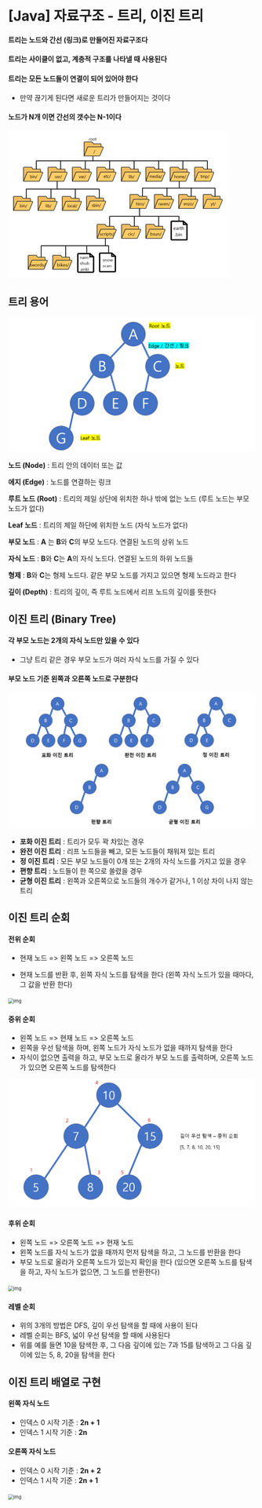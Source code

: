 # [Java] 자료구조 - 트리, 이진 트리



#### 트리는 노드와 간선 (링크)로 만들어진 자료구조다

#### 트리는 사이클이 없고, 계층적 구조를 나타낼 때 사용된다

#### 트리는 모든 노드들이 연결이 되어 있어야 한다

- 만약 끊기게 된다면 새로운 트리가 만들어지는 것이다

#### 노드가 N개 이면 간선의 갯수는 N-1이다



<img src="1_제로베이스_Java_자료구조_트리.assets/03274d9b00948dcf435b7a7a70fb053c.png" alt="03274d9b00948dcf435b7a7a70fb053c" style="zoom:50%;" />





## 트리 용어

<img src="1_제로베이스_Java_자료구조_트리.assets/image-20230619072446927.png" alt="image-20230619072446927" style="zoom:50%;" />

**노드 (Node)** : 트리 안의 데이터 또는 값

**에지 (Edge)** : 노드를 연결하는 링크

**루트 노드 (Root)** : 트리의 제일 상단에 위치한 하나 밖에 없는 노드 (루트 노드는 부모 노드가 없다)

**Leaf 노드** : 트리의 제일 하단에 위치한 노드 (자식 노드가 없다)

**부모 노드** : **A** 는 **B**와 **C**의 부모 노드다. 연결된 노드의 상위 노드

**자식 노드** : **B**와 **C**는 **A**의 자식 노드다. 연결된 노드의 하위 노드들

**형제** : **B**와 **C**는 형제 노드다. 같은 부모 노드를 가지고 있으면 형제 노드라고 한다

**깊이 (Depth)** :  트리의 깊이, 즉 루트 노드에서 리프 노드의 깊이를 뜻한다





## 이진 트리 (Binary Tree)

#### 각 부모 노드는 2개의 자식 노드만 있을 수 있다

- 그냥 트리 같은 경우 부모 노드가 여러 자식 노드를 가질 수 있다

#### 부모 노드 기준 왼쪽과 오른쪽 노드로 구분한다



![image-20230619073858716](1_제로베이스_Java_자료구조_트리.assets/image-20230619073858716.png)

- **포화 이진 트리** : 트리가 모두 꽉 차있는 경우
- **완전 이진 트리** : 리프 노드들을 빼고, 모든 노드들이 채워져 있는 트리
- **정 이진 트리** : 모든 부모 노드들이 0개 또는 2개의 자식 노드를 가지고 있을 경우
- **편향 트리** : 노드들이 한 쪽으로 쏠렸을 경우
- **균형 이진 트리** : 왼쪽과 오른쪽으로 노드들의 개수가 같거나, 1 이상 차이 나지 않는 트리





## 이진 트리 순회

#### 전위 순회

- 현재 노드 => 왼쪽 노드 => 오른쪽 노드

- 현재 노드를 반환 후, 왼쪽 자식 노드를 탐색을 한다 (왼쪽 자식 노드가 있을 때마다, 그 값을 반환 한다)

<img src="https://blog.kakaocdn.net/dn/cfrGjg/btr0dpzMA6m/jIG1IIi8AokLb2OwXmzE81/img.png" alt="img" style="zoom: 67%;" />



#### 중위 순회

- 왼쪽 노드 => 현재 노드 => 오른쪽 노드
- 왼쪽을 우선 탐색을 하며, 왼쪽 노드가 자식 노드가 없을 때까지 탐색을 한다
- 자식이 없으면 출력을 하고, 부모 노드로 올라가 부모 노드를 출력하며, 오른쪽 노드가 있으면 오른쪽 노드를 탐색한다



<img src="1_제로베이스_Java_자료구조_트리.assets/image-20230619074931935.png" alt="image-20230619074931935" style="zoom: 50%;" />





#### 후위 순회

- 왼쪽 노드 => 오른쪽 노드 => 현재 노드
- 왼쪽 노드를 자식 노드가 없을 때까지 먼저 탐색을 하고, 그 노드를 반환을 한다
- 부모 노드로 올라가 오른쪽 노드가 있는지 확인을 한다 (있으면 오른쪽 노드를 탐색을 하고, 자식 노드가 없으면, 그 노드를 반환한다)

<img src="https://blog.kakaocdn.net/dn/S2HWI/btr0fUS2X8P/i3HlmlzNRJsySaMsnVQfvk/img.png" alt="img" style="zoom:67%;" />



#### 레벨 순회

- 위의 3개의 방법은 DFS, 깊이 우선 탐색을 할 때에 사용이 된다
- 레벨 순회는 BFS, 넓이 우선 탐색을 할 때에 사용된다
- 위를 예를 들면 10을 탐색한 후, 그 다음 깊이에 있는 7과 15를 탐색하고 그 다음 깊이에 있는 5, 8, 20을 탐색을 한다





## 이진 트리 배열로 구현



#### 왼쪽 자식 노드

- 인덱스 0 시작 기준 : **2n + 1**
- 인덱스 1 시작 기준 : **2n**



#### 오른쪽 자식 노드

- 인덱스 0 시작 기준 : **2n + 2**
- 인덱스 1 시작 기준 : **2n + 1**



<img src="https://blog.kakaocdn.net/dn/cdlhmD/btr0nDxuEWb/6Wp6wMJrZ0kwwCxTA0Mf61/img.png" alt="img" style="zoom:67%;" />
